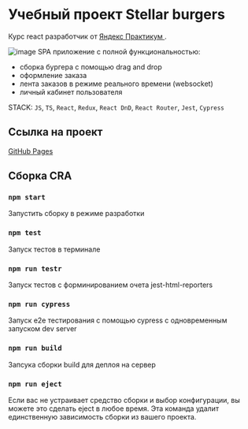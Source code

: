 # Учебный проект Stellar burgers
Курс react разработчик от [Яндекс Практикум ](https://practicum.yandex.ru/react/).

![image](https://code.s3.yandex.net/React/imageGallery_1.jpg)
SPA приложение с полной функциональностью:
- сборка бургера с помощью drag and drop
- оформление заказа 
- лента заказов в режиме реального времени (websocket)
- личный кабинет пользователя

STACK: `JS`, `TS`, `React`, `Redux`, `React DnD`, `React Router`, `Jest`, `Cypress`
## Ссылка на проект

[GitHub Pages](https://firstn1kon.github.io/cosmoburger/#/)

## Сборка CRA

### `npm start`

Запустить сборку в режиме разработки

### `npm test`

Запуск тестов в терминале

### `npm run testr`

Запуск тестов c форминированием очета jest-html-reporters

### `npm run cypress`

Запуск e2e тестирования с помощью cypress с одновременным запуском dev server

### `npm run build`

Запсука сборки build для деплоя на сервер

### `npm run eject`

Если вас не устраивает средство сборки и выбор конфигурации, вы можете это сделать eject в любое время. Эта команда удалит единственную зависимость сборки из вашего проекта.